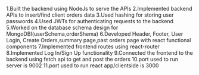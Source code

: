 1.Built the backend using NodeJs to serve the APIs
2.Implemented backend APIs to insert/find client orders data
3.Used hashing for storing user passwords
4.Used JWTs for authenticating requests to the backend
5.Worked on the database schema design for MongoDBI(userSchema,orderShema)
6.Developed Header, Footer, User Login, Create Orders,summary page,past orders page with react functional components 
7.Implemented frontend routes using react-router
8.Implemented Log In/Sign Up functionality
9.Connected the frontend to the backend using fetch api to get and post the orders
10.port used to run server is 9002
11.port used to run react app/clientside is 3000
